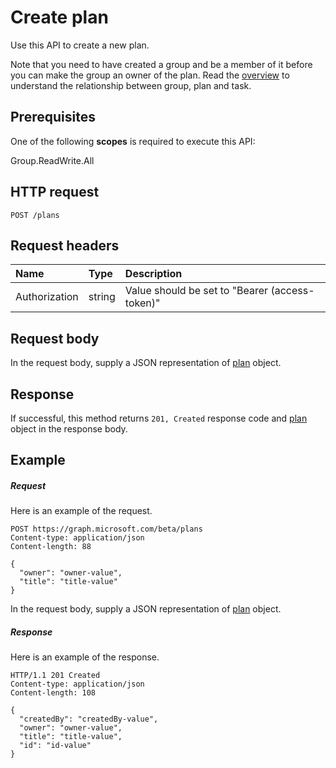 # Create plan

Use this API to create a new plan. 

Note that you need to have created a group and be a member of it before you can make the group an owner of the plan. Read the [overview](../resources/tasks_overview.md) to understand the relationship between group, plan and task.


## Prerequisites
One of the following **scopes** is required to execute this API:
 
Group.ReadWrite.All

## HTTP request
<!-- { "blockType": "ignored" } -->
```http
POST /plans

```
## Request headers
| Name       | Type | Description|
|:---------------|:--------|:----------|
| Authorization  | string  | Value should be set to "Bearer (access-token)" |

## Request body
In the request body, supply a JSON representation of [plan](../resources/plan.md) object.


## Response
If successful, this method returns `201, Created` response code and [plan](../resources/plan.md) object in the response body.

## Example
##### Request
Here is an example of the request.
<!-- {
  "blockType": "request",
  "name": "create_plan_from_plans"
}-->
```http
POST https://graph.microsoft.com/beta/plans
Content-type: application/json
Content-length: 88

{
  "owner": "owner-value",
  "title": "title-value"
}
```
In the request body, supply a JSON representation of [plan](../resources/plan.md) object.
##### Response
Here is an example of the response.
<!-- {
  "blockType": "response",
  "truncated": true,
  "@odata.type": "microsoft.graph.plan"
} -->
```http
HTTP/1.1 201 Created
Content-type: application/json
Content-length: 108

{
  "createdBy": "createdBy-value",
  "owner": "owner-value",
  "title": "title-value",
  "id": "id-value"
}
```

<!-- uuid: 8fcb5dbc-d5aa-4681-8e31-b001d5168d79
2015-10-25 14:57:30 UTC -->
<!-- {
  "type": "#page.annotation",
  "description": "Create plan",
  "keywords": "",
  "section": "documentation",
  "tocPath": ""
}-->